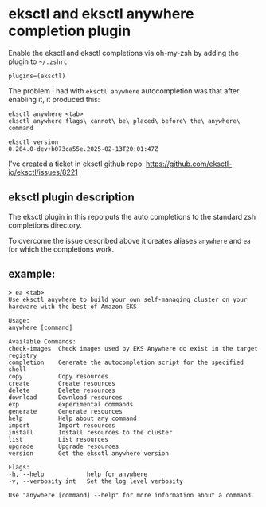 # eksctl and eksctl anywhere completion plugin

Enable the eksctl and eksctl completions via oh-my-zsh by adding the plugin to `~/.zshrc`
```shell
plugins=(eksctl)
```

The problem I had with `eksctl anywhere` autocompletion was that after enabling it, it produced this:
```shell
eksctl anywhere <tab>
eksctl anywhere flags\ cannot\ be\ placed\ before\ the\ anywhere\ command

eksctl version
0.204.0-dev+b073ca55e.2025-02-13T20:01:47Z
```

I've created a ticket in eksctl github repo: https://github.com/eksctl-io/eksctl/issues/8221

## eksctl plugin description
The eksctl plugin in this repo puts the auto completions to the standard zsh completions directory.

To overcome the issue described above it creates aliases `anywhere` and `ea` for which the completions work.

## example:

```shell
> ea <tab>
Use eksctl anywhere to build your own self-managing cluster on your hardware with the best of Amazon EKS

Usage:
anywhere [command]

Available Commands:
check-images  Check images used by EKS Anywhere do exist in the target registry
completion    Generate the autocompletion script for the specified shell
copy          Copy resources
create        Create resources
delete        Delete resources
download      Download resources
exp           experimental commands
generate      Generate resources
help          Help about any command
import        Import resources
install       Install resources to the cluster
list          List resources
upgrade       Upgrade resources
version       Get the eksctl anywhere version

Flags:
-h, --help            help for anywhere
-v, --verbosity int   Set the log level verbosity

Use "anywhere [command] --help" for more information about a command.

```
